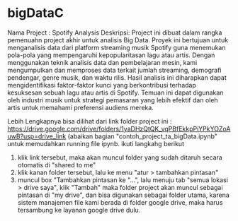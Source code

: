 # bigDataC
Nama Project : Spotify Analysis
Deskripsi: Project ini dibuat dalam rangka pemenuahn project akhir untuk analisis Big Data. Proyek ini bertujuan untuk menganalisis data dari platform streaming musik Spotify guna menemukan pola-pola yang mempengaruhi kepopularitasan lagu atau artis. Dengan menggunakan teknik analisis data dan pembelajaran mesin, kami mengumpulkan dan memproses data terkait jumlah streaming, demografi pendengar, genre musik, dan waktu rilis. Hasil analisis ini diharapkan dapat mengidentifikasi faktor-faktor kunci yang berkontribusi terhadap kesuksesan sebuah lagu atau artis di Spotify. Temuan ini dapat digunakan oleh industri musik untuk strategi pemasaran yang lebih efektif dan oleh artis untuk memahami preferensi audiens mereka.

Lebih Lengkapnya bisa dilihat dari link folder project ini : https://drive.google.com/drive/folders/1yaDHzQtQK_vqPBfEkkpPiYPkYOZoAuwB?usp=drive_link (abaikan bagian "contoh_project_ta_bigData.ipynb"
untuk memudahkan running file ipynb. ikuti langkahg berikut
1. klik link tersebut, maka akan muncul folder yang sudah ditaruh secara otomatis di "shared to me"
2. klik kanan folder tersebut, lalu ke menu "atur > tambahkan pintasan"
3. muncul box "Tambahkan pintasan ke "...", lalu menuju tab "semua lokasi > drive saya", klik "Tambah"
maka folder project akan muncul sebagai pintasan di "my drive", dan bisa digunakan sebagai folder utama, karena sistem manajemen file kami berada di folder google drive, maka harus tersambung ke layanan google drive dulu.
